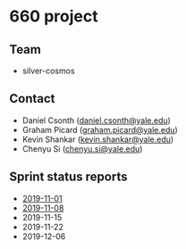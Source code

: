# 660 project
## Team
- silver-cosmos

## Contact
- Daniel Csonth (daniel.csonth@yale.edu)
- Graham Picard (graham.picard@yale.edu)
- Kevin Shankar (kevin.shankar@yale.edu)
- Chenyu Si (chenyu.si@yale.edu)

## Sprint status reports
- [2019-11-01](2019-11-01.md)
- [2019-11-08](2019-11-08.md)
- 2019-11-15
- 2019-11-22
- 2019-12-06
